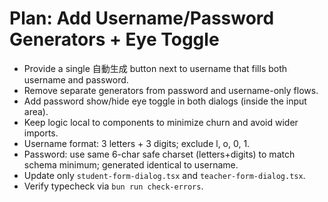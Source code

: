 # Plan: Add Username/Password Generators + Eye Toggle

- Provide a single 自動生成 button next to username that fills both username and password.
- Remove separate generators from password and username-only flows.
- Add password show/hide eye toggle in both dialogs (inside the input area).
- Keep logic local to components to minimize churn and avoid wider imports.
- Username format: 3 letters + 3 digits; exclude l, o, 0, 1.
- Password: use same 6-char safe charset (letters+digits) to match schema minimum; generated identical to username.
- Update only `student-form-dialog.tsx` and `teacher-form-dialog.tsx`.
- Verify typecheck via `bun run check-errors`.
